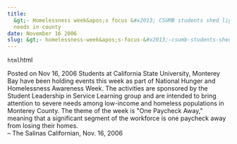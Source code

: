 ```yaml
---
title:
  &gt;- Homelessness week&apos;s focus &#x2013; CSUMB students shed light on severe
  needs in county
date: November 16 2006
slug: &gt;- homelessness-week&apos;s-focus-&#x2013;-csumb-students-shed-light-on-severe-needs-in-county
---
```


`html`html

<span class="date">Posted on Nov 16, 2006 </span>
Students at California State University, Monterey Bay have been
holding events this week as part of National Hunger and
Homelessness Awareness Week. The activities are sponsored by the
Student Leadership in Service Learning group and are intended to
bring attention to severe needs among low-income and homeless
populations in Monterey County. The theme of the week is &quot;One
Paycheck Away,&quot; meaning that a significant segment of the workforce
is one paycheck away from losing their homes.<br>
&#x2013; The Salinas Californian, Nov. 16, 2006<br/></br>

```

```

